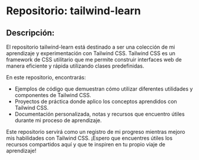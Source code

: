 # Repositorio: tailwind-learn

## Descripción:
El repositorio tailwind-learn está destinado a ser una colección de mi aprendizaje y experimentación con Tailwind CSS. Tailwind CSS es un framework de CSS utilitario que me permite construir interfaces web de manera eficiente y rápida utilizando clases predefinidas.

En este repositorio, encontrarás:

- Ejemplos de código que demuestran cómo utilizar diferentes utilidades y componentes de Tailwind CSS.
- Proyectos de práctica donde aplico los conceptos aprendidos con Tailwind CSS.
- Documentación personalizada, notas y recursos que encuentro útiles durante mi proceso de aprendizaje.

Este repositorio servirá como un registro de mi progreso mientras mejoro mis habilidades con Tailwind CSS. ¡Espero que encuentres útiles los recursos compartidos aquí y que te inspiren en tu propio viaje de aprendizaje!
